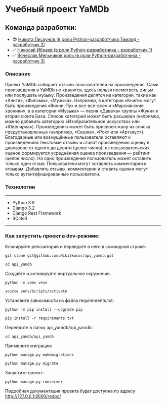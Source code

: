 # Учебный проект YaMDb

## Команда разработки:

- :sunglasses: [Никита Пискунов (в роли Python-разработчика Тимлид - разработчик 2)](https://github.com/Nikitkosss)
- :white_check_mark: [Николай Ибраев (в роли Python-разработчика - разработчик 1)](https://github.com/Melnik-ni)
- :white_check_mark: [Вячеслав Мельников роль (в роли Python-разработчика - разработчик 3)](https://github.com/ViacheslavMelnikov)

### Описание
Проект YaMDb собирает отзывы пользователей на произведения. Сами произведения в YaMDb не хранятся, здесь нельзя посмотреть фильм или послушать музыку.
Произведения делятся на категории, такие как «Книги», «Фильмы», «Музыка». Например, в категории «Книги» могут быть произведения «Винни-Пух и все-все-все» и «Марсианские хроники», а в категории «Музыка» — песня «Давеча» группы «Жуки» и вторая сюита Баха.
Список категорий может быть расширен (например, можно добавить категорию «Изобразительное искусство» или «Ювелирка»).
Произведению может быть присвоен жанр из списка предустановленных (например, «Сказка», «Рок» или «Артхаус»).
Благодарные или возмущённые пользователи оставляют к произведениям текстовые отзывы и ставят произведению оценку в диапазоне от одного до десяти (целое число); из пользовательских оценок формируется усреднённая оценка произведения — рейтинг (целое число).
На одно произведение пользователь может оставить только один отзыв.
Пользователи могут оставлять комментарии к отзывам.
Добавлять отзывы, комментарии и ставить оценки могут только аутентифицированные пользователи.

### Технологии
***
* Python 3.9 
* Django 3.2 
* Django Rest Framework
* SQlite3
***

### Как запустить проект в dev-режиме:

Клонируйте репозиторий и перейдите в него в командной строке:

```
git clone git@github.com:Nikitkosss/api_yamdb.git
```

```
cd api_yamdb
```

Cоздайте и активируйте виртуальное окружение.

```
python -m venv venv
```

```
source venv/Scripts/activate
```

Установите зависимости из файла requirements.txt:

```
python -m pip install --upgrade pip
```

```
pip install -r requirements.txt
```

Перейдите в папку api_yamdb/api_yamdb:

```
cd api_yamdb/api_yamdb
```

Примените миграции:

```
python manage.py makemigrations
```

```
python manage.py migrate
```

Запустите проект:

```
python manage.py runserver
```

Подробная документация проекта будет доступна по адресу http://127.0.0.1:8000/redoc/
